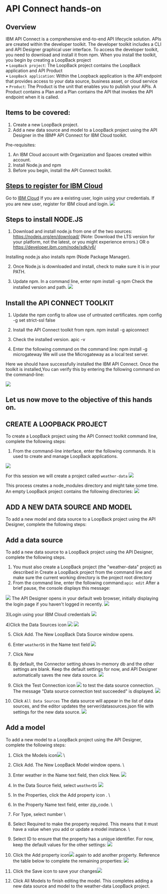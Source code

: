 # API Connect hands-on

## Overview

IBM API Connect is a comprehensive end-to-end API lifecycle solution.
APIs are created within the developer toolkit. The developer toolkit includes a CLI and API Designer graphical user interface. To access the developer toolkit, you need to download and install it from npm. When you install the toolkit, you begin by creating a LoopBack project \
• ```LoopBack project```: The LoopBack project contains the LoopBack application and API Product \
• ```LoopBack application```: Within the Loopback application is the API endpoint that provides access to your data source, business asset, or cloud service \
•	```Product```: The Product is the unit that enables you to publish your APIs. A Product contains a Plan and a Plan contains the API that invokes the API endpoint when it is called.


## Items to be covered:
1.	Create a new LoopBack project.
2.	Add a new data source and model to a LoopBack project using the API Designer in the IBM® API Connect for IBM Cloud toolkit.

Pre-requisites:
1.	An IBM Cloud account with Organization and Spaces created within account.
2.	Install Node.js and npm
3.	Before you begin, install the API Connect toolkit.


## [Steps to register for IBM Cloud](https://github.com/rachana5198/APP-Connect-handson#steps-to-register-for-ibm-cloud)

Go to [IBM Cloud](https://cloud.ibm.com/login)
If you are a existing user, login using your credentials. If you are new user, register for IBM cloud and login.
![](img/Picture1.png)

## Steps to install NODE.JS
1) Download and install node.js from one of the two sources:
https://nodejs.org/en/download/ (Note: Download the LTS version for your platform, not the latest, or you might experience errors.) OR o https://developer.ibm.com/node/sdk/v6/

Installing node.js also installs npm (Node Package Manager).

2) Once Node.js is downloaded and install, check to make sure it is in your PATH.

3) Update npm. In a command line, enter npm install -g npm
Check the installed version and path.
![](img/Picture2.png)

## Install the API CONNECT TOOLKIT
1) Update the npm config to allow use of untrusted certificates.
npm config -g set strict-ssl false

2) Install the API Connect toolkit from npm.
npm install -g apiconnect

3) Check the installed version.
apic -v

4) Enter the following command on the command line: npm install -g microgateway
We will use the Microgateway as a local test server.

Here we should have successfully installed the IBM API Connect.
Once the toolkit is installed,You can verify this by entering the following command on the command-line:

![](img/Picture3.png)

## Let us now move to the objective of this hands on.

## CREATE A LOOPBACK PROJECT
To create a LoopBack project using the API Connect toolkit command line, complete the following steps:
1) From the command-line interface, enter the following commands. It is used to create and manage LoopBack applications.

![](img/Picture4.png)

For this session we will create a project called ```weather-data```
![](img/Picture5.png)

This process creates a node_modules directory and might take some time.
An empty LoopBack project contains the following directories:
![](img/Picture6.png)

## ADD A NEW DATA SOURCE AND MODEL
To add a new model and data source to a LoopBack project using the API Designer, complete the following steps:

## Add a data source
To add a new data source to a LoopBack project using the API Designer, complete the following steps.
1) You must also create a LoopBack project (the "weather-data" project) as described in Create a LoopBack project from the command line and make sure the current working directory is the project root directory
2) From the command line, enter the following command:```apic edit```
After a brief pause, the console displays this message:

![](img/Picture7.png)
The API Designer opens in your default web browser, initially displaying the login page if you haven't logged in recently.
![](img/Picture8.png)

3)Login using your IBM Cloud credentials
![](img/Picture9.png)

4)Click the Data Sources icon ![](img/Picture10.png)
![](img/Picture11.png)

5) Click Add. The New LoopBack Data Source window opens.

6) Enter ```weatherDS``` in the Name text field
![](img/Picture12.png)

7) Click New

8) By default, the Connector setting shows In-memory db and the other settings are blank. Keep the default settings for now, and API Designer automatically saves the new data source.
![](img/Picture13.png)

9) Click the Test Connection icon ![](img/Picture14.png) to test the data source connection. The message "Data source connection test succeeded" is displayed.
![](img/Picture15.png)

10) Click ```All Data Sources``` The data source will appear in the list of data sources, and the editor updates the server/datasources.json file with settings for the new data source.
 ![](img/Picture16.png)

## Add a model
To add a new model to a LoopBack project using the API Designer, complete the following steps:

1) Click the Models icon![](img/Picture19.png) \
2) Click Add. The New LoopBack Model window opens. \
3) Enter weather in the Name text field, then click New.
![](img/Picture17.png)
4) In the Data Source field, select ```weatherDS```
![](img/Picture18.png)
5) In the Properties, click the Add property icon . \
6) In the Property Name text field, enter zip_code. \
7) For Type, select number \
8) Select Required to make the property required. This means that it must have a value when you add or update a model instance. \
9) Select ID to ensure that the property has a unique identifier. For now, keep the default values for the other settings:
![](img/Picture20.png)

10) Click the Add property icon![](img/Picture21.png) again to add another property. Reference the table below to complete the remaining properties:
![](img/Picture22.png)

11) Click the Save icon to save your changes![](img/Picture23.png)

12) Click All Models to finish editing the model.
This completes adding a new data source and model to the weather-data LoopBack project.
